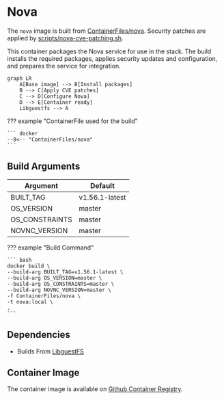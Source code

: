 # Nova

The `nova` image is built from [ContainerFiles/nova](https://github.com/rackerlabs/genestack-images/blob/main/ContainerFiles/nova). Security patches are applied by [scripts/nova-cve-patching.sh](https://github.com/rackerlabs/genestack-images/blob/main/scripts/nova-cve-patching.sh).

This container packages the Nova service for use in the stack. The build installs the required packages, applies security updates and configuration, and prepares the service for integration.

``` mermaid
graph LR
    A[Base image] --> B[Install packages]
    B --> C[Apply CVE patches]
    C --> D[Configure Nova]
    D --> E[Container ready]
    Libguestfs --> A
```

??? example "ContainerFile used for the build"

    ``` docker
    --8<-- "ContainerFiles/nova"
    ```

## Build Arguments

| Argument | Default |
| --- | --- |
| BUILT_TAG | v1.56.1-latest |
| OS_VERSION | master |
| OS_CONSTRAINTS | master |
| NOVNC_VERSION | master |

??? example "Build Command"

    ``` bash
    docker build \
    --build-arg BUILT_TAG=v1.56.1-latest \
    --build-arg OS_VERSION=master \
    --build-arg OS_CONSTRAINTS=master \
    --build-arg NOVNC_VERSION=master \
    -f ContainerFiles/nova \
    -t nova:local \
    .
    ```

## Dependencies

- Builds From [LibguestFS](libguestfs.md)

## Container Image

The container image is available on [Github Container Registry](https://github.com/rackerlabs/genestack-images/pkgs/container/genestack-images%2Fnova).

